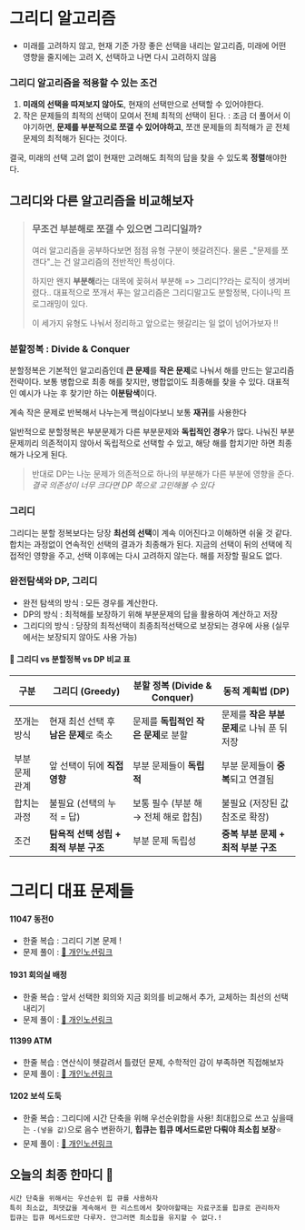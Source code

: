 
# 그리디 알고리즘 
- 미래를 고려하지 않고, 현재 기준 가장 좋은 선택을 내리는 알고리즘, 미래에 어떤 영향을 줄지에는 고려 X, 선택하고 나면 다시 고려하지 않음

### 그리디 알고리즘을 적용할 수 있는 조건
1. **미래의 선택을 따져보지 않아도**, 현재의 선택만으로 선택할 수 있어야한다.
2. 작은 문제들의 최적의 선택이 모여서 전체 최적의 선택이 된다.
: 조금 더 풀어서 이야기하면, **문제를 부분적으로 쪼갤 수 있어야하고**, 쪼갠 문제들의 최적해가 곧 전체 문제의 최적해가 된다는 것이다.

결국, 미래의 선택 고려 없이 현재만 고려해도 최적의 답을 찾을 수 있도록 **정렬**해야한다.

## 그리디와 다른 알고리즘을 비교해보자
>### 무조건 부분해로 쪼갤 수 있으면 그리디일까?
>여러 알고리즘을 공부하다보면 점점 유형 구분이 헷갈려진다.
>물론 _"문제를 쪼갠다"_는 건 알고리즘의 전반적인 특성이다. 
>
>하지만 왠지 **부분해**라는 대목에 꽂혀서 부분해 => 그리디??라는 로직이 생겨버렸다.. 대표적으로 쪼개서 푸는 알고리즘은 그리디말고도 분할정복, 다이나믹 프로그래밍이 있다.
>
>이 세가지 유형도 나눠서 정리하고 앞으로는 헷갈리는 일 없이 넘어가보자 !! 


### 분할정복 : Divide & Conquer
분할정복은 기본적인 알고리즘인데 **큰 문제**를 **작은 문제**로 나눠서 해를 만드는 알고리즘 전략이다.
보통 병합으로 최종 해를 찾지만, 병합없이도 최종해를 찾을 수 있다.
대표적인 예시가 나눈 후 찾기만 하는 **이분탐색**이다.

계속 작은 문제로 반복해서 나누는게 핵심이다보니 보통 **재귀**를 사용한다 

일반적으로 분할정복은 부분문제가 다른 부분문제와 **독립적인 경우**가 많다.
나눠진 부분문제끼리 의존적이지 않아서 독립적으로 선택할 수 있고, 해당 해를 합치기만 하면 최종해가 나오게 된다. 

>반대로 DP는 나눈 문제가 의존적으로 하나의 부분해가 다른 부분에 영향을 준다.
_결국 의존성이 너무 크다면 DP 쪽으로 고민해볼 수 있다_

### 그리디 
그리디는 분할 정복보다는 당장 **최선의 선택**이 계속 이어진다고 이해하면 쉬울 것 같다. 합치는 과정없이 연속적인 선택의 결과가 최종해가 된다. 지금의 선택이 뒤의 선택에 직접적인 영향을 주고, 선택 이후에는 다시 고려하지 않는다. 해를 저장할 필요도 없다.


### 완전탐색와 DP, 그리디
- 완전 탐색의 방식 : 모든 경우를 계산한다. 
- DP의 방식 : 최적해를 보장하기 위해 부분문제의 답을 활용하여 계산하고 저장
- 그리디의 방식 : 당장의 최적선택이 최종최적선택으로 보장되는 경우에 사용 (실무에서는 보장되지 않아도 사용 가능) 


#### 📌 그리디 vs 분할정복 vs DP 비교 표
| 구분 | **그리디 (Greedy)** | **분할 정복 (Divide & Conquer)** | **동적 계획법 (DP)** |
|------|----------------------|---------------------------------|-----------------------|
| 쪼개는 방식 | 현재 최선 선택 후 **남은 문제**로 축소 | 문제를 **독립적인 작은 문제**로 분할 | 문제를 **작은 부분 문제**로 나눠 푼 뒤 저장 |
| 부분 문제 관계 | 앞 선택이 뒤에 **직접 영향** | 부분 문제들이 **독립적** | 부분 문제들이 **중복**되고 연결됨 |
| 합치는 과정 | 불필요 (선택의 누적 = 답) | 보통 필수 (부분 해 → 전체 해로 합침) | 불필요 (저장된 값 참조로 확장) |
| 조건 | **탐욕적 선택 성립 + 최적 부분 구조** | 부분 문제 독립성 | **중복 부분 문제 + 최적 부분 구조** |


# 그리디 대표 문제들 
#### 11047 동전0
- 한줄 복습 : 그리디 기본 문제 ! 
- 문제 풀이 :  [🔗 개인노션링크](https://opalescent-leaf-e7c.notion.site/_0-25aa610cc38780049dc3f57129295323)


#### 1931 회의실 배정 
- 한줄 복습 : 앞서 선택한 회의와 지금 회의를 비교해서 추가, 교체하는 최선의 선택 내리기
- 문제 풀이 : [🔗 개인노션링크](https://opalescent-leaf-e7c.notion.site/20abfb501ef44517b1f2fa92f2a81499?v=25aa610cc38780259860000cb0e247f3&p=25aa610cc38780b4b435f55ba73f9876&pm=s)

#### 11399 ATM 
- 한줄 복습 : 연산식이 헷갈려서 틀렸던 문제, 수학적인 감이 부족하면 직접해보자
- 문제 풀이 : [🔗 개인노션링크](https://opalescent-leaf-e7c.notion.site/ATM-25aa610cc3878053bb68f10891abddcc)

#### 1202 보석 도둑
- 한줄 복습 : 그리디에 시간 단축을 위해 우선순위합을 사용! 최대힙으로 쓰고 싶을때는 `-(넣을 값)`으로 음수 변환하기, **힙큐는 힙큐 메서드로만 다뤄야 최소힙 보장**⭐️
- 문제 풀이 :  [🔗 개인노션링크](https://opalescent-leaf-e7c.notion.site/25aa610cc387809f8190cdbdb0c50992)



## 오늘의 최종 한마디 🌱
```
시간 단축을 위해서는 우선순위 힙 큐를 사용하자
특히 최소값, 최댓값을 계속해서 한 리스트에서 찾아야할때는 자료구조를 힙큐로 관리하자
힙큐는 힙큐 메서드로만 다루자. 안그러면 최소힙을 유지할 수 없다.!
```

